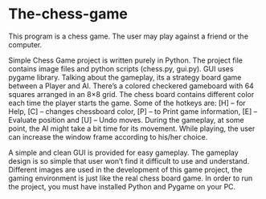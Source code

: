 # The-chess-game
This program is a chess game. The user may play against a friend or the
computer.

Simple Chess Game project is written purely in Python. The project file contains image files and python scripts (chess.py, gui.py). GUI uses pygame library. Talking about the gameplay, its a strategy board game between a Player and AI. There’s a colored checkered gameboard with 64 squares arranged in an 8×8 grid. The chess board contains different color each time the player starts the game. Some of the hotkeys are: [H] – for Help, [C] – changes chessboard color, [P] – to Print game information, [E] – Evaluate position and [U] – Undo moves. During the gameplay, at some point, the AI might take a bit time for its movement. While playing, the user can increase the window frame according to his/her choice.

A simple and clean GUI is provided for easy gameplay. The gameplay design is so simple that user won’t find it difficult to use and understand. Different images are used in the development of this game project, the gaming environment is just like the real chess board game. In order to run the project, you must have installed Python and Pygame on your PC. 
